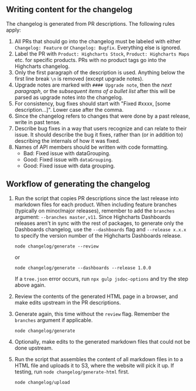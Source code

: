 ## Writing content for the changelog
The changelog is generated from PR descriptions. The following rules apply:
1. All PRs that should go into the changelog must be labeled with either
`Changelog: Feature` or `Changelog: Bugfix`. Everything else is ignored.
2. Label the PR with `Product: Highcharts Stock`, `Product: Highcharts Maps` etc. for specific
products. PRs with no product tags go into the Highcharts changelog.
3. Only the first paragraph of the description is used. Anything below the first
line break `\n` is removed (except upgrade notes).
4. Upgrade notes are marked with `#### Upgrade note`, then the _next paragraph_,
or the _subsequent items of a bullet list_ after this will be parsed as upgrade
notes into the changelog.
5. For consistency, bug fixes should start with "Fixed #xxxx, [some description...]". Lower case after the comma.
6. Since the changelog refers to changes that were done by a past release, write
in past tense.
7. Describe bug fixes in a way that users recognize and can relate to their
issue. It should describe the bug it fixes, rather than (or in addition to)
describing the internals of how it was fixed.
8. Names of API members should be written with code formatting.
    * Bad: Fixed issue with dataGrouping.
    * Good: Fixed issue with `dataGrouping`.
    * Good: Fixed issue with data grouping.


## Workflow of generating the changelog
1. Run the script that copies PR descriptions since the last release into markdown files for each product. When including feature branches (typically on minor/major releases), remember to add the `branches` argument: `--branches master,v11`. Since Highcharts Dashboards releases aren't in sync with the rest of packages, to generate only the Dashboards changelog, use the `--dashboards` flag and `--release x.x.x` to specify the version number of the Highcharts Dashboards release.

    ```
    node changelog/generate --review
    ```

    or
    ```
    node changelog/generate --dashboards --release 1.0.0
    ```

    If a `tree.json` error occurs, run `npx gulp jsdoc-options` and try the step above again.

3. Review the contents of the generated HTML page in a browser, and make edits upstream in the PR descriptions.

3. Generate again, this time without the `review` flag. Remember the `branches` argument if applicable.

    ```
    node changelog/generate
    ```

4. Optionally, make edits to the generated markdown files that could not be done upstream.

5. Run the script that assembles the content of all markdown files in to a HTML file and uploads it to S3, where the website will pick it up. If testing, run `node changelog/generate-html` first.

    ```
    node changelog/upload
    ```
